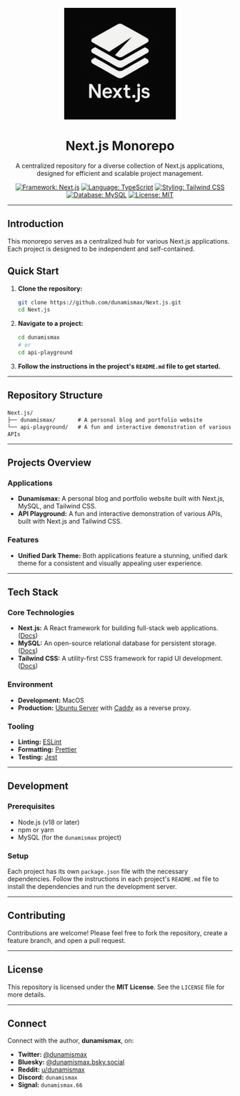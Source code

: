 <p align="center">
  <img src="https://raw.githubusercontent.com/dunamismax/Next.js/main/nextjs-logo.png" alt="Next.js Monorepo logo" width="250"/>
</p>

<h1 align="center">Next.js Monorepo</h1>

<p align="center">
  A centralized repository for a diverse collection of Next.js applications, designed for efficient and scalable project management.
</p>

<p align="center">
  <a href="https://nextjs.org/"><img src="https://img.shields.io/badge/Framework-Next.js-black.svg" alt="Framework: Next.js"></a>
  <a href="https://www.typescriptlang.org/"><img src="https://img.shields.io/badge/Language-TypeScript-3178C6.svg" alt="Language: TypeScript"></a>
  <a href="https://tailwindcss.com/"><img src="https://img.shields.io/badge/Styling-Tailwind%20CSS-38B2AC.svg" alt="Styling: Tailwind CSS"></a>
  <a href="https://www.mysql.com/"><img src="https://img.shields.io/badge/Database-MySQL-4479A1.svg" alt="Database: MySQL"></a>
  <a href="https://github.com/dunamismax/Next.js/blob/main/LICENSE"><img src="https://img.shields.io/badge/License-MIT-yellow.svg" alt="License: MIT"></a>
</p>

---

## Introduction

This monorepo serves as a centralized hub for various Next.js applications. Each project is designed to be independent and self-contained.

## Quick Start

1. **Clone the repository:**

   ```bash
   git clone https://github.com/dunamismax/Next.js.git
   cd Next.js
   ```

2. **Navigate to a project:**

   ```bash
   cd dunamismax
   # or
   cd api-playground
   ```

3. **Follow the instructions in the project's `README.md` file to get started.**

---

## Repository Structure

```
Next.js/
├── dunamismax/       # A personal blog and portfolio website
└── api-playground/   # A fun and interactive demonstration of various APIs
```

---

## Projects Overview

### Applications

- **Dunamismax:** A personal blog and portfolio website built with Next.js, MySQL, and Tailwind CSS.
- **API Playground:** A fun and interactive demonstration of various APIs, built with Next.js and Tailwind CSS.

### Features

- **Unified Dark Theme:** Both applications feature a stunning, unified dark theme for a consistent and visually appealing user experience.

---

## Tech Stack

### Core Technologies

- **Next.js:** A React framework for building full-stack web applications. ([Docs](https://nextjs.org/docs))
- **MySQL:** An open-source relational database for persistent storage. ([Docs](https://dev.mysql.com/doc/))
- **Tailwind CSS:** A utility-first CSS framework for rapid UI development. ([Docs](https://tailwindcss.com/docs))

### Environment

- **Development:** MacOS
- **Production:** [Ubuntu Server](https://ubuntu.com/server/docs) with [Caddy](https://caddyserver.com/docs/) as a reverse proxy.

### Tooling

- **Linting:** [ESLint](https://eslint.org/docs/latest/)
- **Formatting:** [Prettier](https://prettier.io/docs/en/)
- **Testing:** [Jest](https://jestjs.io/docs/getting-started)

---

## Development

### Prerequisites

- Node.js (v18 or later)
- npm or yarn
- MySQL (for the `dunamismax` project)

### Setup

Each project has its own `package.json` file with the necessary dependencies. Follow the instructions in each project's `README.md` file to install the dependencies and run the development server.

---

## Contributing

Contributions are welcome! Please feel free to fork the repository, create a feature branch, and open a pull request.

---

## License

This repository is licensed under the **MIT License**. See the `LICENSE` file for more details.

---

## Connect

Connect with the author, **dunamismax**, on:

- **Twitter:** [@dunamismax](https://twitter.com/dunamismax)
- **Bluesky:** [@dunamismax.bsky.social](https://bsky.app/profile/dunamismax.bsky.social)
- **Reddit:** [u/dunamismax](https://www.reddit.com/user/dunamismax)
- **Discord:** `dunamismax`
- **Signal:** `dunamismax.66`
